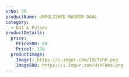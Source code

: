 ```yaml
---
srNo: 39
productName: UNPOLISHED MASOOR DAAL
category:
  - Dal & Pulses
productDetails:
  price:
    Price500: 89
    Price1: 130
  productImage:
    Image1: https://i.imgur.com/IULTbhh.png
    Image500: https://i.imgur.com/HYXFAmo.png
---
```

